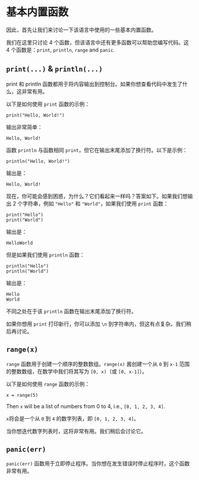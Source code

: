 # 基本内置函数

因此，首先让我们来讨论一下该语言中使用的一些基本内置函数。

我们在这里只讨论 4 个函数，但该语言中还有更多函数可以帮助您编写代码。这 4 个函数是：`print`, `println`, `range` and `panic`.

## `print(...)` & `println(...)`

print 和 println 函数都用于将内容输出到控制台。如果你想查看代码中发生了什么，这非常有用。

以下是如何使用 `print` 函数的示例：


```k
print("Hello, World!")
```

输出非常简单：

```
Hello, World!
```

函数 `println` 与函数相同 `print`，但它在输出末尾添加了换行符。以下是示例：

```k
println("Hello, World!")
```

输出是：

```
Hello, World!
```

现在，你可能会感到困惑，为什么？它们看起来一样吗？答案如下。如果我们想输出 2 个字符串，例如 `"Hello"` 和 `"World"`，如果我们使用 `print` 函数：

```k
print("Hello")
print("World")
```

输出是：

```
HelloWorld
```

但是如果我们使用 `println` 函数：

```k
println("Hello")
println("World")
```

输出是：

```
Hello
World
```

不同之处在于该 `println` 函数在输出末尾添加了换行符。

如果你想用 `print` 打印新行，你可以添加 `\n` 到字符串内，但这有点复杂。我们稍后再讨论。


## `range(x)`

`range` 函数用于创建一个顺序的整数数组。`range(x)` 酱创建一个从 `0` 到 `x-1` 范围的整数数组，在数学中我们将其写为 `[0, x)`（或 `[0, x-1]`）。

以下是如何使用 `range` 函数的示例：

```k
x = range(5)
```

Then `x` will be a list of numbers from 0 to 4, i.e., `[0, 1, 2, 3, 4]`.

`x`将会是一个从 `0` 到 `4` 的数字列表，即 `[0, 1, 2, 3, 4]`。

当你想迭代数字列表时，这将非常有用。我们稍后会讨论它。

## `panic(err)`

`panic(err)` 函数用于立即停止程序。当你想在发生错误时停止程序时，这个函数非常有用。